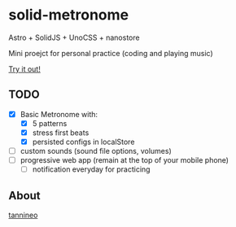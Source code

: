 # solid-metronome

Astro + SolidJS + UnoCSS + nanostore

Mini proejct for personal practice (coding and playing music)

[Try it out!](https://tannineo.github.io/solid-metronome/)

## TODO

- [x] Basic Metronome with:
  - [x] 5 patterns
  - [x] stress first beats
  - [x] persisted configs in localStore
- [ ] custom sounds (sound file options, volumes)
- [ ] progressive web app (remain at the top of your mobile phone)
  - [ ] notification everyday for practicing

## About

[tannineo](https://github.com/tannineo)
